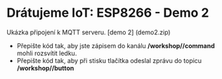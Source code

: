 # Drátujeme IoT: ESP8266 - Demo 2
Ukázka připojení k MQTT serveru. [demo 2] (demo2.zip)

* Přepište kód tak, aby jste zápisem do kanálu **/workshop/*<serialNO>*/command** mohli rozsvítit ledku.
* Přepište kód tak, aby při stisku tlačítka odeslal zprávu do topicu **/workshop/*<serialNO>*/button**
